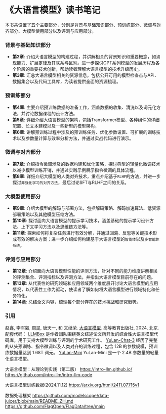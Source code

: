 # 《大语言模型》读书笔记

本书共设置了五个主要部分，分别是背景与基础知识部分、预训练部分、微调与对齐部分、大模型使用部分以及评测与应用部分。

### 背景与基础知识部分

- **第2章**: 介绍大语言模型的构建过程，并讲解相关的背景知识和重要概念，如涌现能力、扩展定律及其联系与区别。进一步探讨GPT系列模型的发展历程及各个阶段的重要技术创新，帮助读者理解大语言模型的技术升级历史。
- **第3章**: 汇总大语言模型相关的资源信息，包括公开可用的模型检查点与API、数据集合以及代码工具库，为读者提供全面的资源梳理。

### 预训练部分

- **第4章**: 主要介绍预训练数据的准备工作，涵盖数据的收集、清洗以及词元化方法，并讨论数据课程的设计方法。
- **第5章**: 详细介绍大语言模型的架构，包括Transformer模型、各种组件的详细配置、长文本建模以及一些新型的模型架构。
- **第6章**: 讲解预训练过程中涉及的预训练任务、优化参数设置、可扩展的训练技术以及参数量计算与效率分析方法，并通过实战代码进行演示。

### 微调与对齐部分

- **第7章**: 介绍指令微调涉及的数据构建和优化策略，探讨典型的轻量化微调技术以减少模型训练开销，并通过实践示例展示指令微调的具体流程。
- **第8章**: 详细介绍大模型的人类对齐技术，重点介绍基于`RLHF`的方法，并进一步探讨`非强化学习的对齐方法`，最后讨论SFT与RLHF之间的关系。

### 大模型使用部分

- **第9章**: 介绍大模型的解码与部署方法，包括解码策略、解码加速算法、低资源部署策略以及其他模型压缩方法。
- **第10章**: 探讨面向大语言模型的提示学习技术，涵盖基础的提示学习设计方法、上下文学习方法以及思维链方法等。
- **第11章**: 探索如何将复杂任务进行有效分解，并通过回溯、反思等关键技术形成有效的解决方案；进一步介绍如何构建基于大语言模型的`智能体`以及`多智能体系统`。

### 评测与应用部分

- **第12章**: 介绍面向大语言模型性能的评测方法，针对不同的能力维度讲解相关的评测集合、评测指标以及评测方法，并指出大语言模型目前存在的问题。
- **第13章**: 从代表性的研究领域和应用领域两个维度展开讨论大语言模型的应用情况，以代表性工作为驱动，使读者了解如何将大语言模型进行领域特化和任务特化。
- **第14章**: 总结全文内容，梳理每个部分存在的技术挑战和研究趋势。

### 引用
赵鑫, 李军毅, 周昆, 唐天一, 和 文继荣. [大语言模型](https://llmbook-zh.github.io/). 高等教育出版社, 2024, 北京. 
配套代码：
[LLMBox](https://github.com/RUCAIBox/LLMBox/tree/main) 是作者团队围绕英文综述论文所开发的综合性大语言模型代码库，用于支持大模型训练与评测的学术研究工作。
[YuLan-Chat-3](https://github.com/RUC-GSAI/YuLan-Chat) 经历了完整的从头预训练、指令微调以及人类对齐的训练过程，包含 12B 的参数规模，预训练数据量达到 1.68T 词元。
[YuLan-Mini](https://github.com/RUC-GSAI/YuLan-Mini) YuLan-Mini 是一个 2.4B 参数量的轻量化语言模型。


大语言模型：从理论到实践（第二版）
https://intro-llm.github.io/
https://github.com/intro-llm/intro-llm-code

大语言模型训练数据(2024.11.12)
https://arxiv.org/html/2411.07715v1

数据处理框架
https://github.com/modelscope/data-juicer/blob/main/README_ZH.md
https://github.com/FlagOpen/FlagData/tree/main